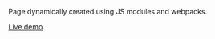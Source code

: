 Page dynamically created using JS modules and webpacks.

[Live demo](https://gutovp1.github.io/js-restautant-page/)
